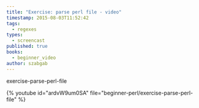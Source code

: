 ```yaml
---
title: "Exercise: parse perl file - video"
timestamp: 2015-08-03T11:52:42
tags:
  - regexes
types:
  - screencast
published: true
books:
  - beginner_video
author: szabgab
---
```



exercise-parse-perl-file


{% youtube id="ardvW9um0SA" file="beginner-perl/exercise-parse-perl-file" %}
